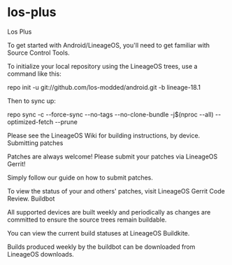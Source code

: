 # los-plus
Los Plus

To get started with Android/LineageOS, you'll need to get familiar with Source Control Tools.

To initialize your local repository using the LineageOS trees, use a command like this:

repo init -u git://github.com/los-modded/android.git -b lineage-18.1


Then to sync up:

repo sync -c --force-sync --no-tags --no-clone-bundle -j$(nproc --all) --optimized-fetch --prune


Please see the LineageOS Wiki for building instructions, by device.
Submitting patches

Patches are always welcome! Please submit your patches via LineageOS Gerrit!

Simply follow our guide on how to submit patches.

To view the status of your and others' patches, visit LineageOS Gerrit Code Review.
Buildbot

All supported devices are built weekly and periodically as changes are committed to ensure the source trees remain buildable.

You can view the current build statuses at LineageOS Buildkite.

Builds produced weekly by the buildbot can be downloaded from LineageOS downloads.
